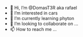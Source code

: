 - 👋 Hi, I’m @DomasT3R aka rafael 
- 👀 I’m interested in cars     
- 🌱 I’m currently learning phyton  
- 💞️ I’m looking to collaborate on ...
- 📫 How to reach me ...

<!---
DomasT3R/DomasT3R is a ✨ special ✨ repository because its `README.md` (this file) appears on your GitHub profile.
You can click the Preview link to take a look at your changes.
--->
